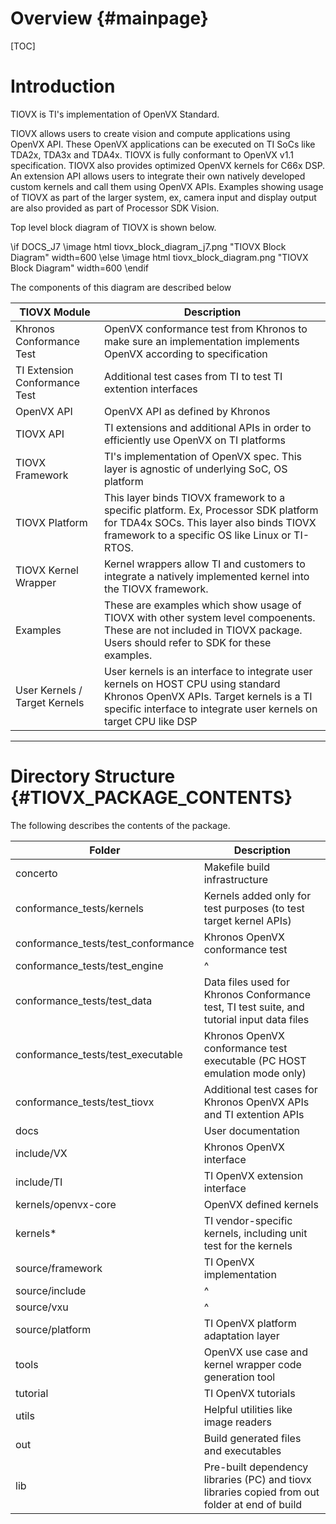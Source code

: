 # Overview {#mainpage}

[TOC]

# Introduction

TIOVX is TI's implementation of OpenVX Standard.

TIOVX allows users to create vision and compute applications using OpenVX API.
These OpenVX applications can be executed on TI SoCs like TDA2x, TDA3x and TDA4x. TIOVX is fully conformant
to OpenVX v1.1 specification. TIOVX also provides optimized OpenVX kernels for C66x DSP. An extension API
allows users to integrate their own natively developed custom kernels and call them using OpenVX APIs.
Examples showing usage of TIOVX as part of the larger system, ex, camera input and display output are also
provided as part of Processor SDK Vision.

Top level block diagram of TIOVX is shown below.

\if DOCS_J7
\image html tiovx_block_diagram_j7.png "TIOVX Block Diagram" width=600
\else
\image html tiovx_block_diagram.png "TIOVX Block Diagram" width=600
\endif


The components of this diagram are described below

TIOVX Module                         | Description
-------------------------------------|------------
Khronos Conformance Test             | OpenVX conformance test from Khronos to make sure an implementation implements OpenVX according to specification
TI Extension Conformance Test        | Additional test cases from TI to test TI extention interfaces
OpenVX API                           | OpenVX API as defined by Khronos
TIOVX API                            | TI extensions and additional APIs in order to efficiently use OpenVX on TI platforms
TIOVX Framework                      | TI's implementation of OpenVX spec. This layer is agnostic of underlying SoC, OS platform
TIOVX Platform                       | This layer binds TIOVX framework to a specific platform. Ex, Processor SDK platform for TDA4x SOCs. This layer also binds TIOVX framework to a specific OS like Linux or TI-RTOS.
TIOVX Kernel Wrapper                 | Kernel wrappers allow TI and customers to integrate a natively implemented kernel into the TIOVX framework.
Examples                             | These are examples which show usage of TIOVX with other system level compoenents. These are not included in TIOVX package. Users should refer to SDK for these examples.
User Kernels / Target Kernels        | User kernels is an interface to integrate user kernels on HOST CPU using standard Khronos OpenVX APIs. Target kernels is a TI specific interface to integrate user kernels on target CPU like DSP


---

# Directory Structure {#TIOVX_PACKAGE_CONTENTS}

The following describes the contents of the package.

Folder | Description
-------|-----
concerto         | Makefile build infrastructure
conformance_tests/kernels           | Kernels added only for test purposes (to test target kernel APIs)
conformance_tests/test_conformance  | Khronos OpenVX conformance test
conformance_tests/test_engine       | ^
conformance_tests/test_data         | Data files used for Khronos Conformance test, TI test suite, and tutorial input data files
conformance_tests/test_executable   | Khronos OpenVX conformance test executable (PC HOST emulation mode only)
conformance_tests/test_tiovx        | Additional test cases for Khronos OpenVX APIs and TI extention APIs
docs                | User documentation
include/VX          | Khronos OpenVX interface
include/TI          | TI OpenVX extension interface
kernels/openvx-core | OpenVX defined kernels
kernels*            | TI vendor-specific kernels, including unit test for the kernels
source/framework    | TI OpenVX implementation
source/include      | ^
source/vxu          | ^
source/platform     | TI OpenVX platform adaptation layer
tools               | OpenVX use case and kernel wrapper code generation tool
tutorial            | TI OpenVX tutorials
utils               | Helpful utilities like image readers
out                 | Build generated files and executables
lib                 | Pre-built dependency libraries (PC) and tiovx libraries copied from out folder at end of build


